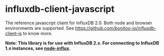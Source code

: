 # influxdb-client-javascript

The reference javascript client for InfluxDB 2.0. Both node and browser environments are supported.
See https://github.com/bonitoo-io/influxdb-client-js to know more.

**Note: This library is for use with InfluxDB 2.x. For connecting to InfluxDB 1.x instances, see [node-influx](https://github.com/node-influx/node-influx).**
